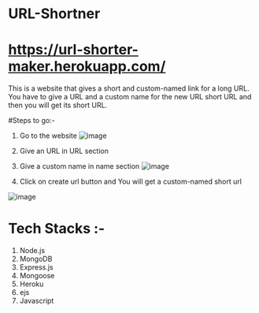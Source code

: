 # URL-Shortner
# https://url-shorter-maker.herokuapp.com/

This is a website that gives a short and custom-named link for a long URL. You have to give a URL and a custom name for the new URL short URL and then you will get its short URL.

#Steps to go:-

1. Go to the website 
![image](https://user-images.githubusercontent.com/97455068/170805073-d6c4481f-e2e5-466e-940c-7420ec2a7039.png)

2. Give an URL in URL section 
3. Give a custom name in name section
![image](https://user-images.githubusercontent.com/97455068/170805105-a59c1235-b59d-4241-9aeb-163cebbc5e70.png)

4. Click on create url button and You will get a custom-named short url

![image](https://user-images.githubusercontent.com/97455068/170805122-def4f588-21a0-42d7-8d1f-b7e54f0f0569.png)

# Tech Stacks :- 
1. Node.js
2. MongoDB
3. Express.js
4. Mongoose
5. Heroku
6. ejs
7. Javascript
